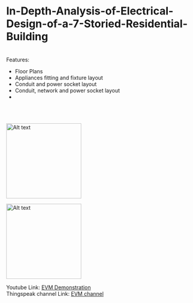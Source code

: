 # In-Depth-Analysis-of-Electrical-Design-of-a-7-Storied-Residential-Building
<br>
Features: <br>
<ul>
  <li> Floor Plans </li> 
  <li> Appliances fitting and fixture layout </li>
  <li> Conduit and power socket layout </li> 
  <li> Conduit, network and power socket layout </li>
  <li> </li><br>
  </ul>
<br>

<img
  src="setup2_git.jpg"
  alt="Alt text"
  title="EVM"
  style="display: inline-block; margin: 0 auto; max-width: 200px; height: 200px">
  
  <img
  src="pcb.jpg"
  alt="Alt text"
  title="EVM"
  style="display: inline-block; margin: 0 auto; max-width: 200px; height: 200px">

Youtube Link:  <a href ="https://youtu.be/66s9SdI0HrA">EVM Demonstration</a><br>
Thingspeak channel Link: <a href="https://thingspeak.com/channels/1843139">EVM channel</a> <br>


